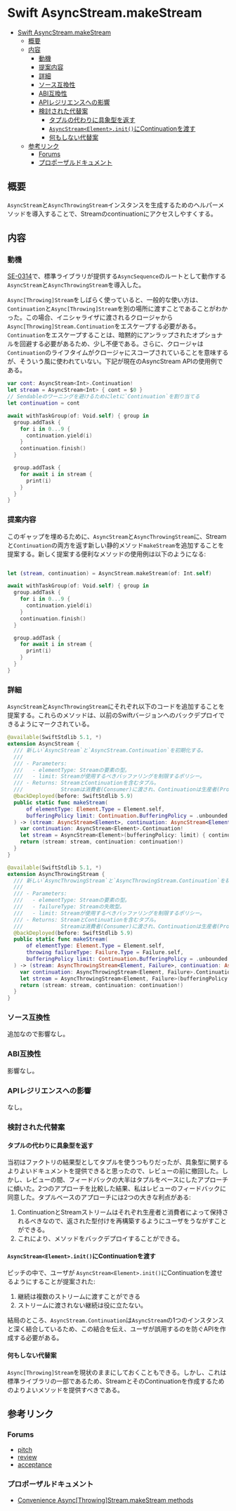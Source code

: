 # Swift AsyncStream.makeStream

- [Swift AsyncStream.makeStream](#swift-asyncstreammakestream)
  - [概要](#概要)
  - [内容](#内容)
    - [動機](#動機)
    - [提案内容](#提案内容)
    - [詳細](#詳細)
    - [ソース互換性](#ソース互換性)
    - [ABI互換性](#abi互換性)
    - [APIレジリエンスへの影響](#apiレジリエンスへの影響)
    - [検討された代替案](#検討された代替案)
      - [タプルの代わりに具象型を返す](#タプルの代わりに具象型を返す)
      - [`AsyncStream<Element>.init()`にContinuationを渡す](#asyncstreamelementinitにcontinuationを渡す)
      - [何もしない代替案](#何もしない代替案)
  - [参考リンク](#参考リンク)
    - [Forums](#forums)
    - [プロポーザルドキュメント](#プロポーザルドキュメント)

## 概要

`AsyncStream`と`AsyncThrowingStream`インスタンスを生成するためのヘルパーメソッドを導入することで、Streamのcontinuationにアクセスしやすくする。

## 内容

### 動機

[SE-0314]()で、標準ライブラリが提供する`AsyncSequence`のルートとして動作する`AsyncStream`と`AsyncThrowingStream`を導入した。

`Async[Throwing]Stream`をしばらく使っていると、一般的な使い方は、`Continuation`と`Async[Throwing]Stream`を別の場所に渡すことであることがわかった。この場合、イニシャライザに渡されるクロージャから`Async[Throwing]Stream.Continuation`をエスケープする必要がある。`Continuation`をエスケープすることは、暗黙的にアンラップされたオプショナルを回避する必要があるため、少し不便である。さらに、クロージャは`Continuation`のライフタイムがクロージャにスコープされていることを意味するが、そういう風に使われていない。下記が現在のAsyncStream APIの使用例である。

```swift
var cont: AsyncStream<Int>.Continuation!
let stream = AsyncStream<Int> { cont = $0 }
// Sendableのワーニングを避けるためにletに`Continuation`を割り当てる
let continuation = cont

await withTaskGroup(of: Void.self) { group in
  group.addTask {
    for i in 0...9 {
      continuation.yield(i)
    }
    continuation.finish()
  }

  group.addTask {
    for await i in stream {
      print(i)
    }
  }
}
```

### 提案内容

このギャップを埋めるために、`AsyncStream`と`AsyncThrowingStream`に、Streamと`Continuation`の両方を返す新しい静的メソッド`makeStream`を追加することを提案する。新しく提案する便利なメソッドの使用例は以下のようになる:

```swift

let (stream, continuation) = AsyncStream.makeStream(of: Int.self)

await withTaskGroup(of: Void.self) { group in
  group.addTask {
    for i in 0...9 {
      continuation.yield(i)
    }
    continuation.finish()
  }

  group.addTask {
    for await i in stream {
      print(i)
    }
  }
}
```

### 詳細

`AsyncStream`と`AsyncThrowingStream`にそれぞれ以下のコードを追加することを提案する。これらのメソッドは、以前のSwiftバージョンへのバックデプロイできるようにマークされている。

```swift
@available(SwiftStdlib 5.1, *)
extension AsyncStream {
  /// 新しい`AsyncStream`と`AsyncStream.Continuation`を初期化する。
  ///
  /// - Parameters:
  ///   - elementType: Streamの要素の型。
  ///   - limit: Streamが使用するべきバッファリングを制限するポリシー。
  /// - Returns: StreamとContinuationを含むタプル。
  ///            Streamは消費者(Consumer)に渡され、Continuationは生産者(Producer)に渡されるべき。
  @backDeployed(before: SwiftStdlib 5.9)
  public static func makeStream(
      of elementType: Element.Type = Element.self,
      bufferingPolicy limit: Continuation.BufferingPolicy = .unbounded
  ) -> (stream: AsyncStream<Element>, continuation: AsyncStream<Element>.Continuation) {
    var continuation: AsyncStream<Element>.Continuation!
    let stream = AsyncStream<Element>(bufferingPolicy: limit) { continuation = $0 }
    return (stream: stream, continuation: continuation!)
  }
}

@available(SwiftStdlib 5.1, *)
extension AsyncThrowingStream {
  /// 新しい`AsyncThrowingStream`と`AsyncThrowingStream.Continuation`を初期化する。
  ///
  /// - Parameters:
  ///   - elementType: Streamの要素の型。
  ///   - failureType: Streamの失敗型。
  ///   - limit: Streamが使用するべきバッファリングを制限するポリシー。
  /// - Returns: StreamとContinuationを含むタプル。
  ///            Streamは消費者(Consumer)に渡され、Continuationは生産者(Producer)に渡されるべき。
  @backDeployed(before: SwiftStdlib 5.9)
  public static func makeStream(
      of elementType: Element.Type = Element.self,
      throwing failureType: Failure.Type = Failure.self,
      bufferingPolicy limit: Continuation.BufferingPolicy = .unbounded
  ) -> (stream: AsyncThrowingStream<Element, Failure>, continuation: AsyncThrowingStream<Element, Failure>.Continuation) where Failure == Error {
    var continuation: AsyncThrowingStream<Element, Failure>.Continuation!
    let stream = AsyncThrowingStream<Element, Failure>(bufferingPolicy: limit) { continuation = $0 }
    return (stream: stream, continuation: continuation!)
  }
}
```

### ソース互換性

追加なので影響なし。

### ABI互換性

影響なし。

### APIレジリエンスへの影響

なし。

### 検討された代替案

#### タプルの代わりに具象型を返す

当初はファクトリの結果型としてタプルを使うつもりだったが、具象型に関するよりよいドキュメントを提供できると思ったので、レビューの前に撤回した。しかし、レビューの間、フィードバックの大半はタプルをベースにしたアプローチに傾いた。2つのアプローチを比較した結果、私はレビューのフィードバックに同意した。タプルベースのアプローチには2つの大きな利点がある:

1. ContinuationとStreamストリームはそれぞれ生産者と消費者によって保持されるべきなので、返された型付けを再構築するようにユーザをうながすことができる。
2. これにより、メソッドをバックデプロイすることができる。

#### `AsyncStream<Element>.init()`にContinuationを渡す

ピッチの中で、ユーザが `AsyncStream<Element>.init()`にContinuationを渡せるようにすることが提案された:

1. 継続は複数のストリームに渡すことができる
2. ストリームに渡されない継続は役に立たない。

結局のところ、`AsyncStream.Continuation`は`AsyncStream`の1つのインスタンスと深く結合しているため、この結合を伝え、ユーザが誤用するのを防ぐAPIを作成する必要がある。

#### 何もしない代替案

`Async[Throwing]Stream`を現状のままにしておくこともできる。しかし、これは標準ライブラリの一部であるため、StreamとそのContinuationを作成するためのよりよいメソッドを提供すべきである。


## 参考リンク

### Forums

- [pitch](https://forums.swift.org/t/pitch-convenience-async-throwing-stream-makestream-methods/61030)
- [review](https://forums.swift.org/t/se-0388-convenience-async-throwing-stream-makestream-methods/63139)
- [acceptance](https://forums.swift.org/t/accepted-with-modifications-se-0388-convenience-async-throwing-stream-makestream-methods/63568)

### プロポーザルドキュメント

- [Convenience Async[Throwing]Stream.makeStream methods](https://github.com/apple/swift-evolution/blob/main/proposals/0388-async-stream-factory.md)